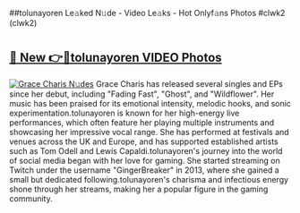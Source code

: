 ##tolunayoren Le𝚊ked N𝚞de - Video Le𝚊ks - Hot Onlyf𝚊ns Photos #clwk2 (clwk2)

# <h2><a href="https://mediaupload.pro?title=tolunayoren&ref=9FEB">🔗 New 👉🔴tolunayoren VIDEO Photos</a></h2>

[![Grace Charis N𝚞des](https://i.imgur.com/rIISA9y.gif)](https://mediaupload.pro?title=tolunayoren&ref=9FEB)
Grace Charis has released several singles and EPs since her debut, including "Fading Fast", "Ghost", and "Wildflower". Her music has been praised for its emotional intensity, melodic hooks, and sonic experimentation.tolunayoren is known for her high-energy live performances, which often feature her playing multiple instruments and showcasing her impressive vocal range. She has performed at festivals and venues across the UK and Europe, and has supported established artists such as Tom Odell and Lewis Capaldi.tolunayoren's journey into the world of social media began with her love for gaming. She started streaming on Twitch under the username "GingerBreaker" in 2013, where she gained a small but dedicated following.tolunayoren's charisma and infectious energy shone through her streams, making her a popular figure in the gaming community.